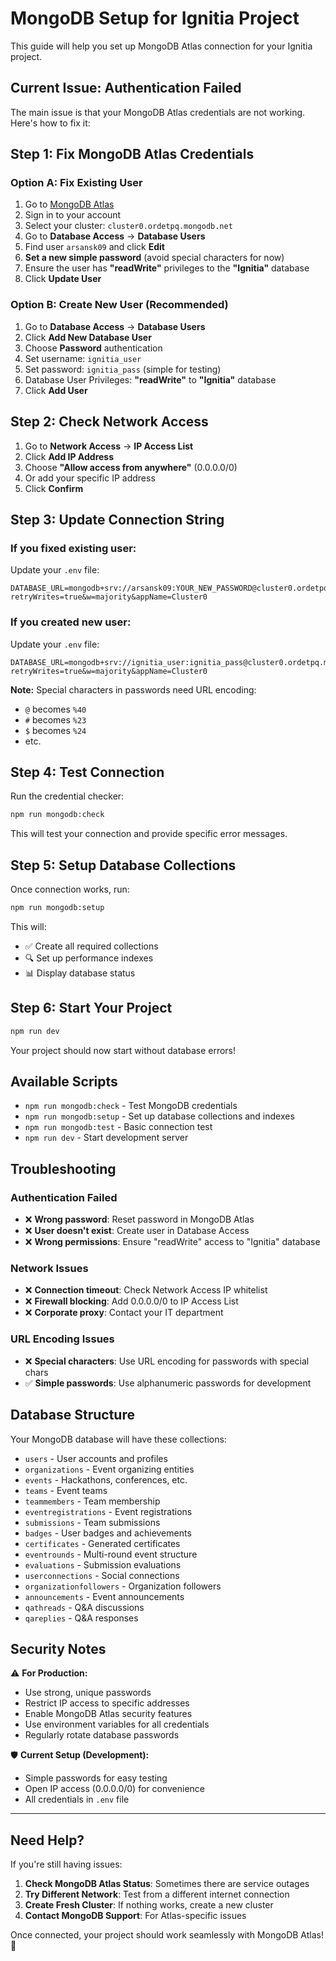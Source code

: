 # MongoDB Setup for Ignitia Project

This guide will help you set up MongoDB Atlas connection for your Ignitia project.

## Current Issue: Authentication Failed

The main issue is that your MongoDB Atlas credentials are not working. Here's how to fix it:

## Step 1: Fix MongoDB Atlas Credentials

### Option A: Fix Existing User
1. Go to [MongoDB Atlas](https://cloud.mongodb.com/)
2. Sign in to your account
3. Select your cluster: `cluster0.ordetpq.mongodb.net`
4. Go to **Database Access** → **Database Users**
5. Find user `arsansk09` and click **Edit**
6. **Set a new simple password** (avoid special characters for now)
7. Ensure the user has **"readWrite"** privileges to the **"Ignitia"** database
8. Click **Update User**

### Option B: Create New User (Recommended)
1. Go to **Database Access** → **Database Users**
2. Click **Add New Database User**
3. Choose **Password** authentication
4. Set username: `ignitia_user`
5. Set password: `ignitia_pass` (simple for testing)
6. Database User Privileges: **"readWrite"** to **"Ignitia"** database
7. Click **Add User**

## Step 2: Check Network Access

1. Go to **Network Access** → **IP Access List**
2. Click **Add IP Address**
3. Choose **"Allow access from anywhere"** (0.0.0.0/0)
4. Or add your specific IP address
5. Click **Confirm**

## Step 3: Update Connection String

### If you fixed existing user:
Update your `.env` file:
```env
DATABASE_URL=mongodb+srv://arsansk09:YOUR_NEW_PASSWORD@cluster0.ordetpq.mongodb.net/Ignitia?retryWrites=true&w=majority&appName=Cluster0
```

### If you created new user:
Update your `.env` file:
```env
DATABASE_URL=mongodb+srv://ignitia_user:ignitia_pass@cluster0.ordetpq.mongodb.net/Ignitia?retryWrites=true&w=majority&appName=Cluster0
```

**Note:** Special characters in passwords need URL encoding:
- `@` becomes `%40`
- `#` becomes `%23` 
- `$` becomes `%24`
- etc.

## Step 4: Test Connection

Run the credential checker:
```bash
npm run mongodb:check
```

This will test your connection and provide specific error messages.

## Step 5: Setup Database Collections

Once connection works, run:
```bash
npm run mongodb:setup
```

This will:
- ✅ Create all required collections
- 🔍 Set up performance indexes  
- 📊 Display database status

## Step 6: Start Your Project

```bash
npm run dev
```

Your project should now start without database errors!

## Available Scripts

- `npm run mongodb:check` - Test MongoDB credentials
- `npm run mongodb:setup` - Set up database collections and indexes
- `npm run mongodb:test` - Basic connection test
- `npm run dev` - Start development server

## Troubleshooting

### Authentication Failed
- ❌ **Wrong password**: Reset password in MongoDB Atlas
- ❌ **User doesn't exist**: Create user in Database Access
- ❌ **Wrong permissions**: Ensure "readWrite" access to "Ignitia" database

### Network Issues  
- ❌ **Connection timeout**: Check Network Access IP whitelist
- ❌ **Firewall blocking**: Add 0.0.0.0/0 to IP Access List
- ❌ **Corporate proxy**: Contact your IT department

### URL Encoding Issues
- ❌ **Special characters**: Use URL encoding for passwords with special chars
- ✅ **Simple passwords**: Use alphanumeric passwords for development

## Database Structure

Your MongoDB database will have these collections:
- `users` - User accounts and profiles
- `organizations` - Event organizing entities
- `events` - Hackathons, conferences, etc.
- `teams` - Event teams
- `teammembers` - Team membership
- `eventregistrations` - Event registrations
- `submissions` - Team submissions
- `badges` - User badges and achievements
- `certificates` - Generated certificates
- `eventrounds` - Multi-round event structure
- `evaluations` - Submission evaluations
- `userconnections` - Social connections
- `organizationfollowers` - Organization followers
- `announcements` - Event announcements  
- `qathreads` - Q&A discussions
- `qareplies` - Q&A responses

## Security Notes

⚠️ **For Production:**
- Use strong, unique passwords
- Restrict IP access to specific addresses
- Enable MongoDB Atlas security features
- Use environment variables for all credentials
- Regularly rotate database passwords

🛡️ **Current Setup (Development):**
- Simple passwords for easy testing
- Open IP access (0.0.0.0/0) for convenience
- All credentials in `.env` file

---

## Need Help?

If you're still having issues:

1. **Check MongoDB Atlas Status**: Sometimes there are service outages
2. **Try Different Network**: Test from a different internet connection
3. **Create Fresh Cluster**: If nothing works, create a new cluster
4. **Contact MongoDB Support**: For Atlas-specific issues

Once connected, your project should work seamlessly with MongoDB Atlas! 🚀
